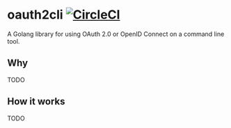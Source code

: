 # oauth2cli [![CircleCI](https://circleci.com/gh/int128/oauth2cli.svg?style=shield)](https://circleci.com/gh/int128/oauth2cli)

A Golang library for using OAuth 2.0 or OpenID Connect on a command line tool.


## Why

TODO

## How it works

TODO
